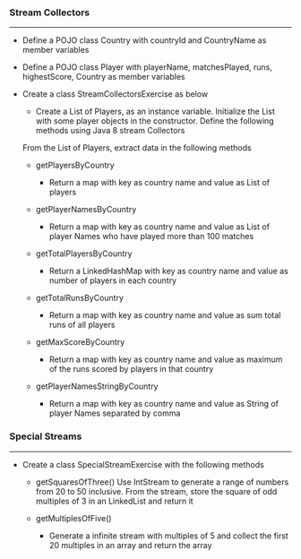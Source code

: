 ### Stream Collectors
-----------------------
- Define a POJO class Country with countryId and CountryName as member variables
- Define a POJO class Player with playerName, matchesPlayed, runs, highestScore, Country as member variables

- Create a class StreamCollectorsExercise as below
	- Create a List of Players, as an instance variable. Initialize the List with some player objects in the constructor.
		Define the following methods using Java 8 stream Collectors
	
	From the List of Players, extract data in the following methods
	
	- getPlayersByCountry
		- Return a map with key as country name and value as List of players
	
	- getPlayerNamesByCountry
		- Return a map with key as country name and value as List of player Names who have played more than 100 matches
	
	- getTotalPlayersByCountry
		- Return a LinkedHashMap with key as country name and value as number of players in each country
	
	- getTotalRunsByCountry
		- Return a map with key as country name and value as sum total runs of all players
	
	- getMaxScoreByCountry
		- Return a map with key as country name and value as maximum of the runs scored by players in that country
		
	- getPlayerNamesStringByCountry
		- Return a map with key as country name and value as String of player Names separated by comma


### Special Streams
---------------------
- Create a class SpecialStreamExercise with the following methods

 	- getSquaresOfThree()
    	Use IntStream to generate a range of numbers from 20 to 50 inclusive. From the stream, store the square of odd multiples of 3 in an LinkedList and return it

 	- getMultiplesOfFive()
		- Generate a infinite stream with multiples of 5 and collect the first 20 multiples in an array and return the array
